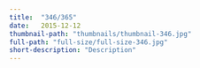 ```yaml
---
title:  "346/365"
date:   2015-12-12
thumbnail-path: "thumbnails/thumbnail-346.jpg"
full-path: "full-size/full-size-346.jpg"
short-description: "Description"
---
```

